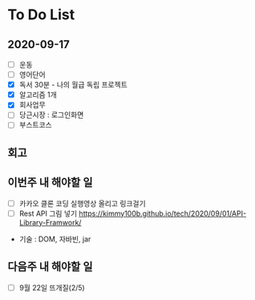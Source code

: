 # To Do List

## 2020-09-17
- [ ] 운동
- [ ] 영어단어
- [x] 독서 30분 - 나의 월급 독립 프로젝트
- [x] 알고리즘 1개
- [x] 회사업무
- [ ] 당근시장 : 로그인화면
- [ ] 부스트코스

## 회고

## 이번주 내 해야할 일

- [ ] 카카오 클론 코딩 실행영상 올리고 링크걸기
- [ ] Rest API 그림 넣기 <https://kimmy100b.github.io/tech/2020/09/01/API-Library-Framwork/>
- 기술 : DOM, 자바빈, jar

## 다음주 내 해야할 일

- [ ] 9월 22일 뜨개질(2/5)
